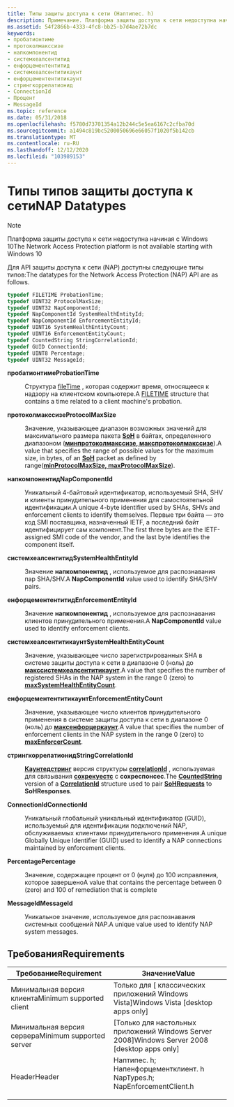 ```yaml
---
title: Типы защиты доступа к сети (Наптипес. h)
description: Примечание. Платформа защиты доступа к сети недоступна начиная с Windows 10 типы данными для API защиты доступа к сети (NAP) приведены ниже.
ms.assetid: 54f2866b-4333-4fc8-bb25-b7d4ae72b7dc
keywords:
- пробатионтиме
- протоколмакссизе
- напкомпонентид
- системхеалсентитид
- енфорцементентитид
- системхеалсентитикаунт
- енфорцементентитикаунт
- стрингкоррелатионид
- ConnectionId
- Процент
- MessageId
ms.topic: reference
ms.date: 05/31/2018
ms.openlocfilehash: f5780d73701354a12b244c5e5ea6167c2cfba70d
ms.sourcegitcommit: a1494c819bc5200050696e66057f1020f5b142cb
ms.translationtype: MT
ms.contentlocale: ru-RU
ms.lasthandoff: 12/12/2020
ms.locfileid: "103989153"
---
```

# <a name="nap-datatypes"></a><span data-ttu-id="e6c6f-114">Типы типов защиты доступа к сети</span><span class="sxs-lookup"><span data-stu-id="e6c6f-114">NAP Datatypes</span></span>

> [!Note]  
> <span data-ttu-id="e6c6f-115">Платформа защиты доступа к сети недоступна начиная с Windows 10</span><span class="sxs-lookup"><span data-stu-id="e6c6f-115">The Network Access Protection platform is not available starting with Windows 10</span></span>

 

<span data-ttu-id="e6c6f-116">Для API защиты доступа к сети (NAP) доступны следующие типы типов:</span><span class="sxs-lookup"><span data-stu-id="e6c6f-116">The datatypes for the Network Access Protection (NAP) API are as follows.</span></span>


```C++
typedef FILETIME ProbationTime;
typedef UINT32 ProtocolMaxSize;
typedef UINT32 NapComponentId;
typedef NapComponentId SystemHealthEntityId;
typedef NapComponentId EnforcementEntityId;
typedef UINT16 SystemHealthEntityCount;
typedef UINT16 EnforcementEntityCount;
typedef CountedString StringCorrelationId;
typedef GUID ConnectionId;
typedef UINT8 Percentage;
typedef UINT32 MessageId;
```



<dl> <dt>

<span data-ttu-id="e6c6f-117">**пробатионтиме**</span><span class="sxs-lookup"><span data-stu-id="e6c6f-117">**ProbationTime**</span></span>
</dt> <dd>

<span data-ttu-id="e6c6f-118">Структура [fileTime](/windows/win32/api/minwinbase/ns-minwinbase-filetime) , которая содержит время, относящееся к надзору на клиентском компьютере.</span><span class="sxs-lookup"><span data-stu-id="e6c6f-118">A [FILETIME](/windows/win32/api/minwinbase/ns-minwinbase-filetime) structure that contains a time related to a client machine's probation.</span></span>

</dd> <dt>

<span data-ttu-id="e6c6f-119">**протоколмакссизе**</span><span class="sxs-lookup"><span data-stu-id="e6c6f-119">**ProtocolMaxSize**</span></span>
</dt> <dd>

<span data-ttu-id="e6c6f-120">Значение, указывающее диапазон возможных значений для максимального размера пакета [**SoH**](/windows/win32/api/naptypes/ns-naptypes-soh) в байтах, определенного диапазоном ([**минпротоколмакссизе, макспротоколмакссизе**](nap-type-constants.md)).</span><span class="sxs-lookup"><span data-stu-id="e6c6f-120">A value that specifies the range of possible values for the maximum size, in bytes, of an [**SoH**](/windows/win32/api/naptypes/ns-naptypes-soh) packet as defined by range([**minProtocolMaxSize, maxProtocolMaxSize**](nap-type-constants.md)).</span></span>

</dd> <dt>

<span data-ttu-id="e6c6f-121">**напкомпонентид**</span><span class="sxs-lookup"><span data-stu-id="e6c6f-121">**NapComponentId**</span></span>
</dt> <dd>

<span data-ttu-id="e6c6f-122">Уникальный 4-байтовый идентификатор, используемый SHA, SHV и клиенты принудительного применения для самостоятельной идентификации.</span><span class="sxs-lookup"><span data-stu-id="e6c6f-122">A unique 4-byte identifier used by SHAs, SHVs and enforcement clients to identify themselves.</span></span> <span data-ttu-id="e6c6f-123">Первые три байта — это код SMI поставщика, назначенный IETF, а последний байт идентифицирует сам компонент.</span><span class="sxs-lookup"><span data-stu-id="e6c6f-123">The first three bytes are the IETF-assigned SMI code of the vendor, and the last byte identifies the component itself.</span></span>

</dd> <dt>

<span data-ttu-id="e6c6f-124">**системхеалсентитид**</span><span class="sxs-lookup"><span data-stu-id="e6c6f-124">**SystemHealthEntityId**</span></span>
</dt> <dd>

<span data-ttu-id="e6c6f-125">Значение **напкомпонентид** , используемое для распознавания пар SHA/SHV.</span><span class="sxs-lookup"><span data-stu-id="e6c6f-125">A **NapComponentId** value used to identify SHA/SHV pairs.</span></span>

</dd> <dt>

<span data-ttu-id="e6c6f-126">**енфорцементентитид**</span><span class="sxs-lookup"><span data-stu-id="e6c6f-126">**EnforcementEntityId**</span></span>
</dt> <dd>

<span data-ttu-id="e6c6f-127">Значение **напкомпонентид** , используемое для распознавания клиентов принудительного применения.</span><span class="sxs-lookup"><span data-stu-id="e6c6f-127">A **NapComponentId** value used to identify enforcement clients.</span></span>

</dd> <dt>

<span data-ttu-id="e6c6f-128">**системхеалсентитикаунт**</span><span class="sxs-lookup"><span data-stu-id="e6c6f-128">**SystemHealthEntityCount**</span></span>
</dt> <dd>

<span data-ttu-id="e6c6f-129">Значение, указывающее число зарегистрированных SHA в системе защиты доступа к сети в диапазоне 0 (ноль) до [**макссистемхеалсентитикаунт**](nap-type-constants.md).</span><span class="sxs-lookup"><span data-stu-id="e6c6f-129">A value that specifies the number of registered SHAs in the NAP system in the range 0 (zero) to [**maxSystemHealthEntityCount**](nap-type-constants.md).</span></span>

</dd> <dt>

<span data-ttu-id="e6c6f-130">**енфорцементентитикаунт**</span><span class="sxs-lookup"><span data-stu-id="e6c6f-130">**EnforcementEntityCount**</span></span>
</dt> <dd>

<span data-ttu-id="e6c6f-131">Значение, указывающее число клиентов принудительного применения в системе защиты доступа к сети в диапазоне 0 (ноль) до [**максенфорцеркаунт**](nap-type-constants.md).</span><span class="sxs-lookup"><span data-stu-id="e6c6f-131">A value that specifies the number of enforcement clients in the NAP system in the range 0 (zero) to [**maxEnforcerCount**](nap-type-constants.md).</span></span>

</dd> <dt>

<span data-ttu-id="e6c6f-132">**стрингкоррелатионид**</span><span class="sxs-lookup"><span data-stu-id="e6c6f-132">**StringCorrelationId**</span></span>
</dt> <dd>

<span data-ttu-id="e6c6f-133">[**Каунтедстринг**](/windows/win32/api/naptypes/ns-naptypes-countedstring) версия структуры [**correlationId**](/windows/win32/api/naptypes/ns-naptypes-correlationid) , используемая для связывания [**сохрекуестс**](/windows/win32/api/naptypes/ns-naptypes-soh) с **сохреспонсес**.</span><span class="sxs-lookup"><span data-stu-id="e6c6f-133">The [**CountedString**](/windows/win32/api/naptypes/ns-naptypes-countedstring) version of a [**CorrelationId**](/windows/win32/api/naptypes/ns-naptypes-correlationid) structure used to pair [**SoHRequests**](/windows/win32/api/naptypes/ns-naptypes-soh) to **SoHResponses**.</span></span>

</dd> <dt>

<span data-ttu-id="e6c6f-134">**ConnectionId**</span><span class="sxs-lookup"><span data-stu-id="e6c6f-134">**ConnectionId**</span></span>
</dt> <dd>

<span data-ttu-id="e6c6f-135">Уникальный глобальный уникальный идентификатор (GUID), используемый для идентификации подключений NAP, обслуживаемых клиентами принудительного применения.</span><span class="sxs-lookup"><span data-stu-id="e6c6f-135">A unique Globally Unique Identifier (GUID) used to identify a NAP connections maintained by enforcement clients.</span></span>

</dd> <dt>

<span data-ttu-id="e6c6f-136">**Percentage**</span><span class="sxs-lookup"><span data-stu-id="e6c6f-136">**Percentage**</span></span>
</dt> <dd>

<span data-ttu-id="e6c6f-137">Значение, содержащее процент от 0 (нуля) до 100 исправления, которое завершено</span><span class="sxs-lookup"><span data-stu-id="e6c6f-137">A value that contains the percentage between 0 (zero) and 100 of remediation that is complete</span></span>

</dd> <dt>

<span data-ttu-id="e6c6f-138">**MessageId**</span><span class="sxs-lookup"><span data-stu-id="e6c6f-138">**MessageId**</span></span>
</dt> <dd>

<span data-ttu-id="e6c6f-139">Уникальное значение, используемое для распознавания системных сообщений NAP.</span><span class="sxs-lookup"><span data-stu-id="e6c6f-139">A unique value used to identify NAP system messages.</span></span>

</dd> </dl>

## <a name="requirements"></a><span data-ttu-id="e6c6f-140">Требования</span><span class="sxs-lookup"><span data-stu-id="e6c6f-140">Requirements</span></span>



| <span data-ttu-id="e6c6f-141">Требование</span><span class="sxs-lookup"><span data-stu-id="e6c6f-141">Requirement</span></span> | <span data-ttu-id="e6c6f-142">Значение</span><span class="sxs-lookup"><span data-stu-id="e6c6f-142">Value</span></span> |
|-------------------------------------|---------------------------------------------------------------------------------------------------------------------------------------------------------------------|
| <span data-ttu-id="e6c6f-143">Минимальная версия клиента</span><span class="sxs-lookup"><span data-stu-id="e6c6f-143">Minimum supported client</span></span><br/> | <span data-ttu-id="e6c6f-144">Только для \[ классических приложений Windows Vista\]</span><span class="sxs-lookup"><span data-stu-id="e6c6f-144">Windows Vista \[desktop apps only\]</span></span><br/>                                                                                                                      |
| <span data-ttu-id="e6c6f-145">Минимальная версия сервера</span><span class="sxs-lookup"><span data-stu-id="e6c6f-145">Minimum supported server</span></span><br/> | <span data-ttu-id="e6c6f-146">\[Только для настольных приложений Windows Server 2008\]</span><span class="sxs-lookup"><span data-stu-id="e6c6f-146">Windows Server 2008 \[desktop apps only\]</span></span><br/>                                                                                                                |
| <span data-ttu-id="e6c6f-147">Header</span><span class="sxs-lookup"><span data-stu-id="e6c6f-147">Header</span></span><br/>                   | <dl> <span data-ttu-id="e6c6f-148"><dt>Наптипес. h; </dt> <dt>Напенфорцементклиент. h</dt></span><span class="sxs-lookup"><span data-stu-id="e6c6f-148"><dt>NapTypes.h; </dt> <dt>NapEnforcementClient.h</dt></span></span> </dl> |



 

